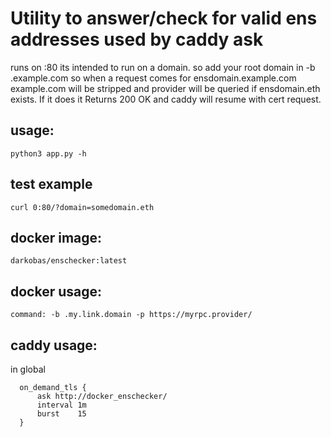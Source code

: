 # Utility to answer/check for valid ens addresses used by caddy ask

runs on :80 
its intended to run on a domain. so add your root domain in -b .example.com  so when a request comes for ensdomain.example.com example.com will be stripped and provider will be queried if ensdomain.eth exists. If it does it Returns 200 OK and caddy will resume with cert request.

## usage:
```
python3 app.py -h
```
## test example
```
curl 0:80/?domain=somedomain.eth
```

## docker image:
```
darkobas/enschecker:latest
```

## docker usage:
```
command: -b .my.link.domain -p https://myrpc.provider/
```

## caddy usage:
in global
```
  on_demand_tls {
      ask http://docker_enschecker/
      interval 1m
      burst    15
  }
```
